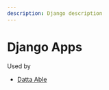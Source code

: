 ```yaml
---
description: Django description
---
```


# Django Apps

Used by 

- [Datta Able](../products/flask-dashboard/datta-able.md)
